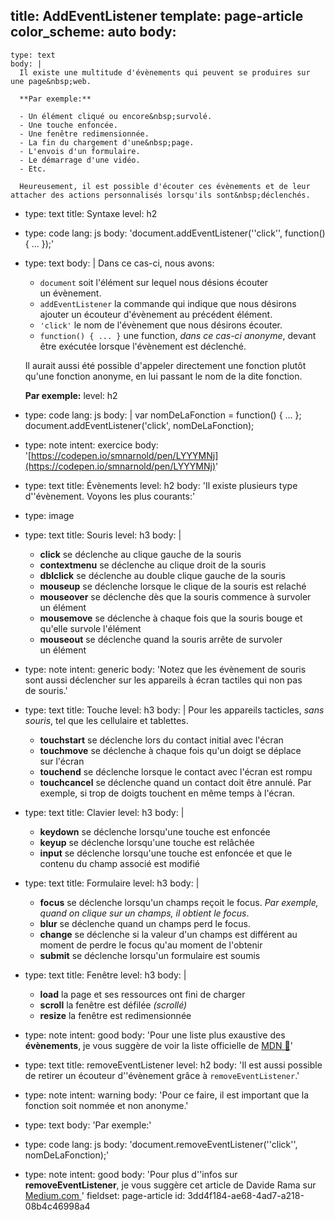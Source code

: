 title: AddEventListener
template: page-article
color_scheme: auto
body:
  -
    type: text
    body: |
      Il existe une multitude d'évènements qui peuvent se produires sur une page&nbsp;web.
      
      **Par exemple:**
      
      - Un élément cliqué ou encore&nbsp;survolé.
      - Une touche enfoncée.
      - Une fenêtre redimensionnée.
      - La fin du chargement d'une&nbsp;page.
      - L'envois d'un formulaire.
      - Le démarrage d'une vidéo.
      - Etc.
      
      Heureusement, il est possible d'écouter ces évènements et de leur attacher des actions personnalisés lorsqu'ils sont&nbsp;déclenchés.
  -
    type: text
    title: Syntaxe
    level: h2
  -
    type: code
    lang: js
    body: 'document.addEventListener(''click'', function() { ... });'
  -
    type: text
    body: |
      Dans ce cas-ci, nous&nbsp;avons:
      
      - `document` soit l'élément sur lequel nous désions écouter un&nbsp;évènement.
      - `addEventListener` la commande qui indique que nous désirons ajouter un écouteur d'évènement au précédent&nbsp;élément.
      - `'click'` le nom de l'évènement que nous désirons&nbsp;écouter.
      - `function() { ... }` une function, _dans ce cas-ci anonyme_, devant être exécutée lorsque l'évènement est&nbsp;déclenché.
      
      Il aurait aussi été possible d'appeler directement une fonction plutôt qu'une fonction anonyme, en lui passant le nom de la dite fonction.
      
      **Par exemple:**
    level: h2
  -
    type: code
    lang: js
    body: |
      var nomDeLaFonction = function() { ... };
      document.addEventListener('click', nomDeLaFonction);
  -
    type: note
    intent: exercice
    body: '[https://codepen.io/smnarnold/pen/LYYYMNj](https://codepen.io/smnarnold/pen/LYYYMNj)'
  -
    type: text
    title: Évènements
    level: h2
    body: 'Il existe plusieurs type d''évènement. Voyons les plus courants:'
  -
    type: image
  -
    type: text
    title: Souris
    level: h3
    body: |
      - **click** se déclenche au clique gauche de la&nbsp;souris
      - **contextmenu** se déclenche au clique droit de la&nbsp;souris
      - **dblclick** se déclenche au double clique gauche de la&nbsp;souris
      - **mouseup** se déclenche lorsque le clique de la souris est&nbsp;relaché
      - **mouseover** se déclenche dès que la souris commence à survoler un&nbsp;élément
      - **mousemove** se déclenche à chaque fois que la souris bouge et qu'elle survole&nbsp;l'élément
      - **mouseout** se déclenche quand la souris arrête de survoler un&nbsp;élément
  -
    type: note
    intent: generic
    body: 'Notez que les évènement de souris sont aussi déclencher sur les appareils à écran tactiles qui non pas de&nbsp;souris.'
  -
    type: text
    title: Touche
    level: h3
    body: |
      Pour les appareils tacticles, _sans souris_, tel que les cellulaire et&nbsp;tablettes. 
      
      - **touchstart** se déclenche lors du contact initial avec&nbsp;l'écran 
      - **touchmove** se déclenche à chaque fois qu'un doigt se déplace sur&nbsp;l'écran
      - **touchend** se déclenche lorsque le contact avec l'écran est&nbsp;rompu
      - **touchcancel** se déclenche quand un contact doit être annulé. Par exemple, si trop de doigts touchent en même temps à&nbsp;l'écran.
  -
    type: text
    title: Clavier
    level: h3
    body: |
      - **keydown** se déclenche lorsqu'une touche est enfoncée
      - **keyup** se déclenche lorsqu'une touche est relâchée
      - **input** se déclenche lorsqu'une touche est enfoncée et que le contenu du champ associé est modifié
  -
    type: text
    title: Formulaire
    level: h3
    body: |
      - **focus** se déclenche lorsqu'un champs reçoit le focus. _Par exemple, quand on clique sur un champs, il obtient le focus_.
      - **blur** se déclenche quand un champs perd le focus.
      - **change** se déclenche si la valeur d'un champs est différent au moment de perdre le focus qu'au moment de l'obtenir
      - **submit** se déclenche lorsqu'un formulaire est soumis
  -
    type: text
    title: Fenêtre
    level: h3
    body: |
      - **load** la page et ses ressources ont fini de charger
      - **scroll** la fenêtre est défilée _(scrollé)_
      - **resize** la fenêtre est redimensionnée
  -
    type: note
    intent: good
    body: 'Pour une liste plus exaustive des **évènements**, je vous suggère de voir la liste officielle de [MDN 🦖](https://developer.mozilla.org/fr/docs/Web/Events)'
  -
    type: text
    title: removeEventListener
    level: h2
    body: 'Il est aussi possible de retirer un écouteur d''évènement grâce à `removeEventListener`.'
  -
    type: note
    intent: warning
    body: 'Pour ce faire, il est important que la fonction soit nommée et non anonyme.'
  -
    type: text
    body: 'Par exemple:'
  -
    type: code
    lang: js
    body: 'document.removeEventListener(''click'', nomDeLaFonction);'
  -
    type: note
    intent: good
    body: 'Pour plus d''infos sur **removeEventListener**, je vous suggère cet article de Davide Rama sur [Medium.com ](https://medium.com/@DavideRama/removeeventlistener-and-anonymous-functions-ab9dbabd3e7b)'
fieldset: page-article
id: 3dd4f184-ae68-4ad7-a218-08b4c46998a4
